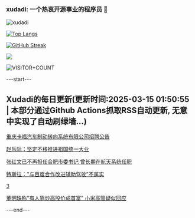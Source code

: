 ### xudadi: 一个热衷开源事业的程序员 👋

![xudadi](https://github-readme-stats-git-masterorgs-github-readme-stats-team.vercel.app/api?username=xudadi)

[![Top Langs](https://github-readme-stats.vercel.app/api/top-langs/?username=xudadi)](https://github.com/anuraghazra/github-readme-stats)

[![GitHub Streak](https://streak-stats.demolab.com?user=xudadi&locale=zh_Hans)](https://git.io/streak-stats)

![](https://raw.githubusercontent.com/xudadi/xudadi/main/assets/github-contribution-grid-snake.svg)

![VISITOR+COUNT](https://komarev.com/ghpvc/?username=xudadi&label=VISITOR+COUNT)


---start---

## Xudadi的每日更新(更新时间:2025-03-15 01:50:55 | 本部分通过Github Actions抓取RSS自动更新, 无意中实现了自动刷绿墙...)

[重庆卡福汽车制动转向系统有限公司招聘公告](https://www.gongkaoleida.com/article/2322581)

[赵乐际：坚定不移推进祖国统一大业](https://m.163.com/news/article/JQK9K78D00018AOQ.html)

[张红文已不再担任合肥市委书记 曾长期在航天系统任职](https://m.163.com/news/article/JQK3PTPH05129QAF.html)

[特斯拉："与百度合作改进辅助驾驶"不属实](https://m.163.com/news/article/JQK51PPM0519C6T9.html)

[3](https://m.163.com/touch/news/sub/domestic)

[董明珠称"有人靠炒高股价成首富" 小米高管疑似回应](https://m.163.com/news/article/JQK3PUHA05129QAF.html)

---end---
